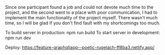 Since one participant found a job and could not devote much time to the project, and the second went to a place with poor communication, I had to implement the main functionality of the project myself. There wasn't much time, so I will be glad if you don't find fault with my shortcomings too much.

To build server in production: npm run build
To start server in development: npm run dev

Deploy: https://feature-graphqliapp--poetic-rugelach-ff8ba3.netlify.app/